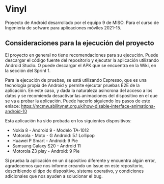 # Vinyl

Proyecto de Android desarrollado por el equipo 9 de MISO. Para el curso de Ingeniería de sofware para aplicaciones móviles 2021-15.

## Consideraciones para la ejecución del proyecto

El proyecto en general no tiene recomendaciones para su ejecución. Puede descargar el código fuente del repositorio y ejecutar la aplicación utilizando Android Studio. O puede descargar el APK que se encuentra en la Wiki, en la sección del Sprint 1.

Para la ejecución de pruebas, se está utilizando Espresso, que es una tecnología propia de Android y permite ejecutar pruebas E2E de la aplicación. En este caso, y dada la naturaleza asíncrona del acceso a los datos y se recomienda desactivar las animaciones del dispositivo en el que se va a probar la aplicación. Puede hacerlo siguiendo los pasos de este enlace: https://mcmw.abilitynet.org.uk/how-disable-interface-animations-android-10

Esta aplicación ha sido probada en los siguientes dispositivos:

- Nokia 8 - Android 9 - Modelo TA-1012
- Motorola - Moto  - G Android: 5.1 Lollipop
- Huawei P Smart - Android: 9 Pie
- Samsung Galaxy S20 - Android 11
- Motorola Z3 play - Android: 9 Pie


Si prueba la aplicación en un dispositivo diferente y encuentra algún error, agradecemos que nos informe creando un Issue en este repositorio, describiendo el tipo de dispositivo, sistema operativo, y condiciones adicionales que nos ayuden a solucionar el bug.


